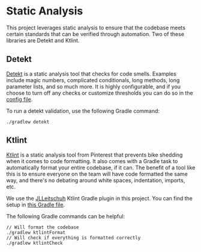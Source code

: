 # Static Analysis

This project leverages static analysis to ensure that the codebase meets certain standards that can be
verified through automation. Two of these libraries are Detekt and Ktlint.

## Detekt

[Detekt](https://github.com/detekt/detekt) is a static analysis tool that checks for code smells. Examples
include magic numbers, complicated conditionals, long methods, long parameter lists, and so much more.
It is highly configurable, and if you choose to turn off any checks or customize thresholds you can do so
in the [config file](../config/detekt/detekt.yml).

To run a detekt validation, use the following Gradle command:

```
./gradlew detekt
```

## Ktlint

[Ktlint](https://github.com/pinterest/ktlint) is a static analysis tool from Pinterest that prevents bike
shedding when it comes to code formatting. It also comes with a Gradle task to automatically format your
entire codebase, if it can. The benefit of a tool like this is to ensure everyone on the team will have code
formatted the same way, and there's no debating around white spaces, indentation, imports, etc.

We use the [JLLeitschuh](https://github.com/jlleitschuh/ktlint-gradle) Ktlint Gradle plugin in this project.
You can find the setup in [this Gradle file](/buildscripts/ktlint.gradle).

The following Gradle commands can be helpful:

```
// Will format the codebase
./gradlew ktlintFormat
// Will check if everything is formatted correctly
./gradlew ktlintCheck
```